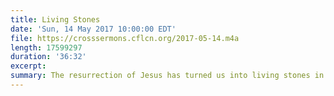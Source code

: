 ```yaml
---
title: Living Stones
date: 'Sun, 14 May 2017 10:00:00 EDT'
file: https://crosssermons.cflcn.org/2017-05-14.m4a
length: 17599297
duration: '36:32'
excerpt:
summary: The resurrection of Jesus has turned us into living stones in the temple of God.
---
```

